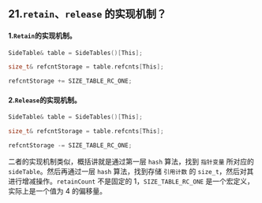 ## 21.`retain`、`release` 的实现机制？


#### 1.`Retain`的实现机制。

```c
SideTable& table = SideTables()[This];

size_t& refcntStorage = table.refcnts[This];

refcntStorage += SIZE_TABLE_RC_ONE;
```




#### 2.`Release`的实现机制。

```c
SideTable& table = SideTables()[This];

size_t& refcntStorage = table.refcnts[This];

refcntStorage -= SIZE_TABLE_RC_ONE;
```



二者的实现机制类似，概括讲就是通过第一层 `hash` 算法，找到 `指针变量` 所对应的 `sideTable`。然后再通过一层 `hash` 算法，找到存储 `引用计数` 的 `size_t`，然后对其进行增减操作。`retainCount` 不是固定的 1，`SIZE_TABLE_RC_ONE` 是一个宏定义，实际上是一个值为 4 的偏移量。


